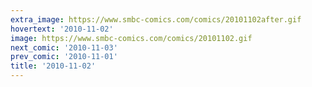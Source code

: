 ```yaml
---
extra_image: https://www.smbc-comics.com/comics/20101102after.gif
hovertext: '2010-11-02'
image: https://www.smbc-comics.com/comics/20101102.gif
next_comic: '2010-11-03'
prev_comic: '2010-11-01'
title: '2010-11-02'
---
```


